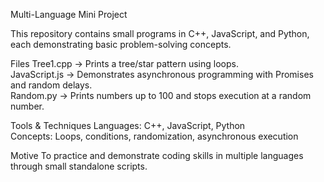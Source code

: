 Multi-Language Mini Project

This repository contains small programs in C++, JavaScript, and Python, each demonstrating basic problem-solving concepts.

 Files
Tree1.cpp → Prints a tree/star pattern using loops.  
JavaScript.js → Demonstrates asynchronous programming with Promises and random delays.  
Random.py → Prints numbers up to 100 and stops execution at a random number.  

Tools & Techniques
Languages: C++, JavaScript, Python  
Concepts: Loops, conditions, randomization, asynchronous execution  

Motive
To practice and demonstrate coding skills in multiple languages through small standalone scripts.
